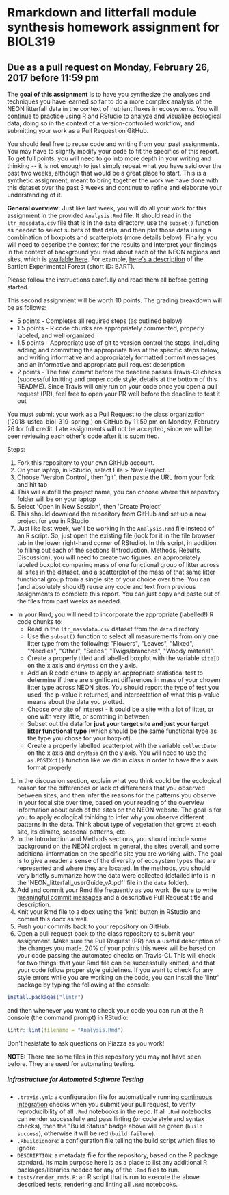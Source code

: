 # Rmarkdown and litterfall module synthesis homework assignment for BIOL319
## Due as a pull request on Monday, February 26, 2017 before 11:59 pm

The **goal of this assignment** is to have you synthesize the analyses and techniques you have learned so far to do a more complex analysis of the NEON litterfall data in the context of nutrient fluxes in ecosystems. You will continue to practice using R and RStudio to analyze and visualize ecological data, doing so in the context of a version-controlled workflow, and submitting your work as a Pull Request on GitHub.

You should feel free to reuse code and writing from your past assignments. You may have to slightly modify your code to fit the specifics of this report. To get full points, you will need to go into more depth in your writing and thinking -- it is not enough to just simply repeat what you have said over the past two weeks, although that would be a great place to start. This is a synthetic assignment, meant to bring together the work we have done with this dataset over the past 3 weeks and continue to refine and elaborate your understanding of it.

**General overview:** Just like last week, you will do all your work for this assignment in the provided `Analysis.Rmd` file. It should read in the `ltr_massdata.csv` file that is in the `data` directory, use the `subset()` function as needed to select subets of that data, and then plot those data using a combination of boxplots and scatterplots (more details below). Finally, you will need to describe the context for the results and interpret your findings in the context of background you read about each of the NEON regions and sites, which is [available here](http://www.neonscience.org/field-sites/field-sites-map/list). For example, [here's a description](http://www.neonscience.org/field-sites/field-sites-map/BART) of the Bartlett Experimental Forest (short ID: BART).

Please follow the instructions carefully and read them all before getting started.

This second assignment will be worth 10 points. The grading breakdown will be as follows:

* 5 points - Completes all required steps (as outlined below)
* 1.5 points - R code chunks are appropriately commented, properly labeled, and well organized
* 1.5 points - Appropriate use of git to version control the steps, including adding and committing the appropriate files at the specific steps below, and writing informative and appropriately formatted commit messages and an informative and appropriate pull request description 
* 2 points - The final commit before the deadline passes Travis-CI checks (successful knitting and proper code style, details at the bottom of this README). Since Travis will only run on your code once you open a pull request (PR), feel free to open your PR well before the deadline to test it out

You must submit your work as a Pull Request to the class organization ('2018-usfca-biol-319-spring') on GitHub by 11:59 pm on Monday, February 26 for full credit. Late assignments will not be accepted, since we will be peer reviewing each other's code after it is submitted.

Steps:

1. Fork this repository to your own GitHub account.
1. On your laptop, in RStudio, select File > New Project...
1. Choose 'Version Control', then 'git', then paste the URL from your fork and hit tab
1. This will autofill the project name, you can choose where this repository folder will be on your laptop
1. Select 'Open in New Session', then 'Create Project'
1. This should download the repository from GitHub and set up a new project for you in RStudio
1. Just like last week, we'll be working in the `Analysis.Rmd` file instead of an R script. So, just open the existing file (look for it in the file browser tab in the lower right-hand corner of RStudio). In this script, in addition to filling out each of the sections (Introduction, Methods, Results, Discussion), you will need to create two figures: an appropriately labeled boxplot comparing mass of one functional group of litter across all sites in the dataset, and a scatterplot of the mass of that same litter functional group from a single site of your choice over time. You can (and absolutely should!) reuse any code and text from previous assignments to complete this report. You can just copy and paste out of the files from past weeks as needed.
  * In your Rmd, you will need to incorporate the appropriate (labelled!) R code chunks to:
    * Read in the `ltr_massdata.csv` dataset from the `data` directory
    * Use the `subset()` function to select all measurements from only one litter type from the following: "Flowers", "Leaves", "Mixed", "Needles", "Other", "Seeds", "Twigs/branches", "Woody material".
    * Create a properly titled and labelled boxplot with the variable `siteID` on the x axis and `dryMass` on the y axis. 
    * Add an R code chunk to apply an appropriate statistical test to determine if there are significant differences in mass of your chosen litter type across NEON sites. You should report the type of test you used, the p-value it returned, and interpretation of what this p-value means about the data you plotted.
    * Choose *one* site of interest - it could be a site with a lot of litter, or one with very little, or somthing in between.
    * Subset out the data for **just your target site and just your target litter functional type** (which should be the same functional type as the type you chose for your boxplot).
    * Create a properly labelled scatterplot with the variable `collectDate` on the x axis and `dryMass` on the y axis. You will need to use the `as.POSIXct()` function like we did in class in order to have the x axis format properly.
1. In the discussion section, explain what you think could be the ecological reason for the differences or lack of differences that you observed between sites, and then infer the reasons for the patterns you observe in your focal site over time, based on your reading of the overview information about each of the sites on the NEON website. The goal is for you to apply ecological thinking to infer why you observe different patterns in the data. Think about type of vegetation that grows at each site, its climate, seasonal patterns, etc.
1. In the Introduction and Methods sections, you should include some background on the NEON project in general, the sites overall, and some additional information on the specific site you are working with. The goal is to give a reader a sense of the diversity of ecosystem types that are represented and where they are located. In the methods, you should very briefly summarize how the data were collected (detailed info is in the 'NEON_litterfall_userGuide_vA.pdf' file in the `data` folder). 
1. Add and commit your Rmd file frequently as you work. Be sure to write [meaningful commit messages](https://chris.beams.io/posts/git-commit/) and a descriptive Pull Request title and description.
1. Knit your Rmd file to a docx using the 'knit' button in RStudio and commit this docx as well.
1. Push your commits back to your repository on GitHub. 
1. Open a pull request back to the class repository to submit your assignment. Make sure the Pull Request (PR) has a useful description of the changes you made. 20% of your points this week will be based on your code passing the automated checks on Travis-CI. This will check for two things: that your Rmd file can be successfully knitted, and that your code follow proper style guidelines. If you want to check for any style errors while you are working on the code, you can install the 'lintr' package by typing the following at the console:

```r
install.packages("lintr")
```

and then whenever you want to check your code you can run at the R console (the command prompt) in RStudio:

```r
lintr::lint(filename = "Analysis.Rmd")
```

Don't hesistate to ask questions on Piazza as you work!

**NOTE:** There are some files in this repository you may not have seen before. They are used for automating testing. 

##### Infrastructure for Automated Software Testing

- `.travis.yml`: a configuration file for automatically running [continuous integration](https://travis-ci.com) checks when you submit your pull request, to verify reproducibility of all `.Rmd` notebooks in the repo.  If all `.Rmd` notebooks can render successfully and pass linting (or code style and syntax checks), then the "Build Status" badge above will be green (`build success`), otherwise it will be red (`build failure`).  
- `.Rbuildignore`: a configuration file telling the build script which files to ignore.
- `DESCRIPTION`: a metadata file for the repository, based on the R package standard. Its main purpose here is as a place to list any additional R packages/libraries needed for any of the `.Rmd` files to run.
- `tests/render_rmds.R`: an R script that is run to execute the above described tests, rendering and linting all `.Rmd` notebooks. 
